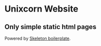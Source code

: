 # Unixcorn Website

## Only simple static html pages
Powered by [Skeleton boilerplate](https://git.unixcorn.org/UnixcornProject/Skeleton).